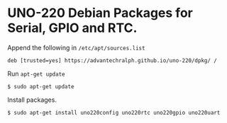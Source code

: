 # UNO-220 Debian Packages for Serial, GPIO and RTC. 

Append the following in `/etc/apt/sources.list`

```
deb [trusted=yes] https://advantechralph.github.io/uno-220/dpkg/ /
```

Run `apt-get update`

```
$ sudo apt-get update
```

Install packages. 

```
$ sudo apt-get install uno220config uno220rtc uno220gpio uno220uart
```


